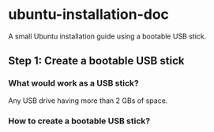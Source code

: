 # ubuntu-installation-doc
A small Ubuntu installation guide using a bootable USB stick. <br>

<h2>Step 1: Create a bootable USB stick</h2>

<h3>What would work as a USB stick?</h3>
<p>Any USB drive having more than 2 GBs of space.</p>

<h3>How to create a bootable USB stick?</h3>


